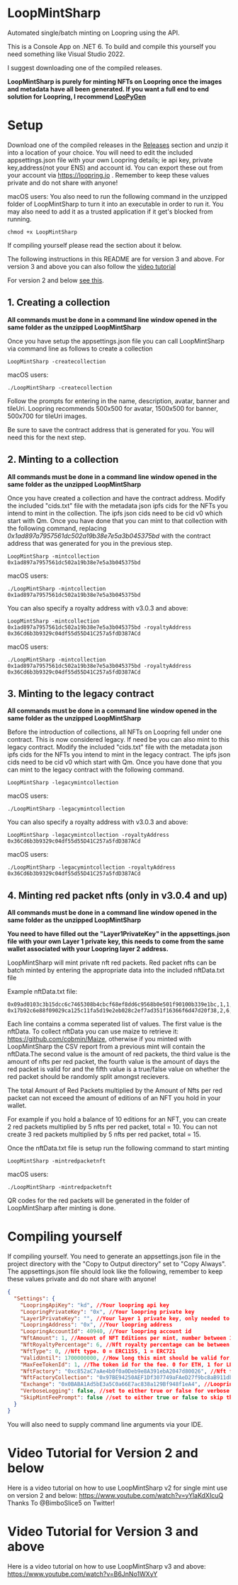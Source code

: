 # LoopMintSharp
Automated single/batch minting on Loopring using the API.

This is a Console App on .NET 6. To build and compile this yourself you need something like Visual Studio 2022. 

I suggest downloading one of the compiled releases.

**LoopMintSharp is purely for minting NFTs on Loopring once the images and metadata have all been generated. If you want a full end to end solution for Loopring, I recommend [LooPyGen](https://github.com/sk33z3r/LooPyGen)**

# Setup 
Download one of the compiled releases in the [Releases](https://github.com/fudgebucket27/LoopMintSharp/releases) section and unzip it into a location of your choice. You will need to edit the included appsettings.json file with your own Loopring details; ie api key, private key,address(not your ENS) and account id. You can export these out from your account via https://loopring.io . Remember to keep these values private and do not share with anyone!

macOS users: You also need to run the following command in the unzipped folder of LoopMintSharp to turn it into an executable in order to run it. You may also need to add it as a trusted application if it get's blocked from running.

```batch
chmod +x LoopMintSharp
```
If compiling yourself please read the section about it below.

The following instructions in this README are for version 3 and above. For version 3 and above you can also follow the [video tutorial](https://www.youtube.com/watch?v=B6JnNo1WXyY)

For version 2 and below [see this](#video-tutorial-for-version-2-and-below).

## 1. Creating a collection
**All commands must be done in a command line window opened in the same folder as the unzipped LoopMintSharp**

Once you have setup the appsettings.json file you can call LoopMintSharp via command line as follows to create a collection

```batch
LoopMintSharp -createcollection
```

macOS users: 
```batch
./LoopMintSharp -createcollection
```

Follow the prompts for entering in the name, description, avatar, banner and tileUri. Loopring recommends 500x500 for avatar, 1500x500 for banner, 500x700 for tileUri images.

Be sure to save the contract address that is generated for you. You will need this for the next step.

## 2. Minting to a collection
**All commands must be done in a command line window opened in the same folder as the unzipped LoopMintSharp**

Once you have created a collection and have the contract address. Modify the included "cids.txt" file with the metadata json ipfs cids for the NFTs you intend to mint in the collection. The ipfs json cids need to be cid v0 which start with Qm. Once you have done that you can mint to that collection with the following command, replacing *0x1ad897a7957561dc502a19b38e7e5a3b045375bd* with the contract address that was generated for you in the previous step.

```batch
LoopMintSharp -mintcollection 0x1ad897a7957561dc502a19b38e7e5a3b045375bd
```

macOS users: 
```batch
./LoopMintSharp -mintcollection 0x1ad897a7957561dc502a19b38e7e5a3b045375bd
```

You can also specify a royalty address with v3.0.3 and above:

```batch
LoopMintSharp -mintcollection 0x1ad897a7957561dc502a19b38e7e5a3b045375bd -royaltyAddress 0x36Cd6b3b9329c04df55d55D41C257a5fdD387ACd
```

macOS users: 
```batch
./LoopMintSharp -mintcollection 0x1ad897a7957561dc502a19b38e7e5a3b045375bd -royaltyAddress 0x36Cd6b3b9329c04df55d55D41C257a5fdD387ACd
```

## 3. Minting to the legacy contract
**All commands must be done in a command line window opened in the same folder as the unzipped LoopMintSharp**

Before the introduction of collections, all NFTs on Loopring fell under one contract. This is now considered legacy. If need be you can also mint to this legacy contract. Modify the included "cids.txt" file with the metadata json ipfs cids for the NFTs you intend to mint in the legacy contract. The ipfs json cids need to be cid v0 which start with Qm. Once you have done that you can mint to the legacy contract with the following command.

```batch
LoopMintSharp -legacymintcollection
```

macOS users: 
```batch
./LoopMintSharp -legacymintcollection
```

You can also specify a royalty address with v3.0.3 and above:

```batch
LoopMintSharp -legacymintcollection -royaltyAddress 0x36Cd6b3b9329c04df55d55D41C257a5fdD387ACd
```

macOS users: 
```batch
./LoopMintSharp -legacymintcollection -royaltyAddress 0x36Cd6b3b9329c04df55d55D41C257a5fdD387ACd
```
## 4. Minting red packet nfts (only in v3.0.4 and up)
**All commands must be done in a command line window opened in the same folder as the unzipped LoopMintSharp**

**You need to have filled out the "Layer1PrivateKey" in the appsettings.json file with your own Layer 1 private key, this needs to come from the same wallet associated with your Loopring layer 2 address.**

LoopMintSharp will mint private nft red packets. Red packet nfts can be batch minted by entering the appropriate data into the included nftData.txt file

Example nftData.txt file:
```batch 
0x09ad0103c3b15dcc6c7465308b4cbcf68ef8dd6c9568b0e501f90100b339e1bc,1,1,30,false
0x17b92c6e88f09029ca125c11fa5d19e2eb028c2ef7ad351f16366f6d47d20f38,2,6,15,true
```

Each line contains a comma seperated list of values. The first value is the nftData. To collect nftData you can use maize to retrieve it: https://github.com/cobmin/Maize, otherwise if you minted with LoopMintSharp the CSV report from a previous mint will contain the nftData.The second value is the amount of red packets, the third value is the amount of nfts per red packet, the fourth value is the amount of days the red packet is valid for and the fifth value is a true/false value on whether the red packet should be randomly split amongst recievers.

The total Amount of Red Packets multiplied by the Amount of Nfts per red packet can not exceed the amount of editions of an NFT you hold in your wallet. 

For example if you hold a balance of 10 editions for an NFT, you can create 2 red packets multiplied by 5 nfts per red packet, total = 10. You can not create 3 red packets multiplied by 5 nfts per red packet, total = 15.

Once the nftData.txt file is setup run the following command to start minting

```batch
LoopMintSharp -mintredpacketnft
```

macOS users: 
```batch
./LoopMintSharp -mintredpacketnft
```

QR codes for the red packets will be generated in the folder of LoopMintSharp after minting is done.

# Compiling yourself
If compiling yourself. You need to generate an appsettings.json file in the project directory with the "Copy to Output directory" set to "Copy Always". The appsettings.json file should look like the following, remember to keep these values private and do not share with anyone!

```json
{
  "Settings": {
    "LoopringApiKey": "kd", //Your loopring api key
    "LoopringPrivateKey": "0x", //Your loopring private key
    "Layer1PrivateKey": "", //Your layer 1 private key, only needed to mint red packet nfts
    "LoopringAddress": "0x", //Your loopring address
    "LoopringAccountId": 40940, //Your loopring account id 
    "NftAmount": 1, //Amount of NFT Editions per mint, number between 1 - 10 000, For 1 to 1 NFTs leave it as 1
    "NftRoyaltyPercentage": 6, //Nft royalty percentage can be between 0% - 50%
    "NftType": 0, //Nft type. 0 = ERC1155, 1 = ERC721
    "ValidUntil": 1700000000, //How long this mint should be valid for. Shouldn't have to change this value
    "MaxFeeTokenId": 1, //The token id for the fee. 0 for ETH, 1 for LRC
    "NftFactory": "0xc852aC7aAe4b0f0a0Deb9e8A391ebA2047d80026", //Nft factory of loopring
    "NftFactoryCollection": "0x97BE94250AEF1Df307749aFAeD27f9bc8aB911db", //Nft factory for collections on loopring 
    "Exchange": "0x0BABA1Ad5bE3a5C0a66E7ac838a129Bf948f1eA4", //Loopring Exchange address
    "VerboseLogging": false, //set to either true or false for verbose logging. default is false
    "SkipMintFeePrompt": false //set to either true or false to skip the mint fee prompt when batch minting. default is false
  }
}
```
You will also need to supply command line arguments via your IDE.

# Video Tutorial for Version 2 and below
Here is a video tutorial on how to use LoopMintSharp v2 for single mint use on version 2 and below: https://www.youtube.com/watch?v=yYlaKdXIcuQ Thanks To @BimboSlice5 on Twitter! 

# Video Tutorial for Version 3 and above
Here is a video tutorial on how to use LoopMintSharp v3 and above: https://www.youtube.com/watch?v=B6JnNo1WXyY
